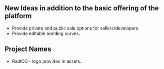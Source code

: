 ## New Ideas in addition to the basic offering of the platform

- Provide private and public sale options for sellers/developers.
- Provide editable bonding curves.

## Project Names

- RadICO - logo provided in assets.
